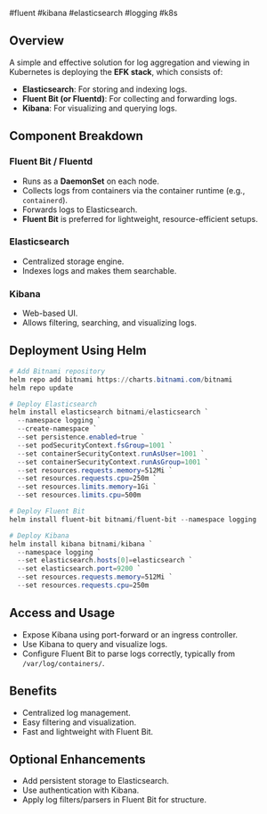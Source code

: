 #fluent #kibana #elasticsearch #logging #k8s 

## Overview

A simple and effective solution for log aggregation and viewing in Kubernetes is deploying the **EFK stack**, which consists of:

- **Elasticsearch**: For storing and indexing logs.
- **Fluent Bit (or Fluentd)**: For collecting and forwarding logs.
- **Kibana**: For visualizing and querying logs.

## Component Breakdown

### Fluent Bit / Fluentd

- Runs as a **DaemonSet** on each node.
- Collects logs from containers via the container runtime (e.g., `containerd`).
- Forwards logs to Elasticsearch.
- **Fluent Bit** is preferred for lightweight, resource-efficient setups.

### Elasticsearch

- Centralized storage engine.
- Indexes logs and makes them searchable.

### Kibana

- Web-based UI.
- Allows filtering, searching, and visualizing logs.

## Deployment Using Helm

```powershell
# Add Bitnami repository
helm repo add bitnami https://charts.bitnami.com/bitnami
helm repo update

# Deploy Elasticsearch
helm install elasticsearch bitnami/elasticsearch `
  --namespace logging `
  --create-namespace `
  --set persistence.enabled=true `
  --set podSecurityContext.fsGroup=1001 `
  --set containerSecurityContext.runAsUser=1001 `
  --set containerSecurityContext.runAsGroup=1001 `
  --set resources.requests.memory=512Mi `
  --set resources.requests.cpu=250m `
  --set resources.limits.memory=1Gi `
  --set resources.limits.cpu=500m

# Deploy Fluent Bit
helm install fluent-bit bitnami/fluent-bit --namespace logging

# Deploy Kibana
helm install kibana bitnami/kibana `
  --namespace logging `
  --set elasticsearch.hosts[0]=elasticsearch `
  --set elasticsearch.port=9200 `
  --set resources.requests.memory=512Mi `
  --set resources.requests.cpu=250m
```

## Access and Usage

- Expose Kibana using port-forward or an ingress controller.
- Use Kibana to query and visualize logs.
- Configure Fluent Bit to parse logs correctly, typically from `/var/log/containers/`.

## Benefits

- Centralized log management.
- Easy filtering and visualization.
- Fast and lightweight with Fluent Bit.

## Optional Enhancements

- Add persistent storage to Elasticsearch.
- Use authentication with Kibana.
- Apply log filters/parsers in Fluent Bit for structure.